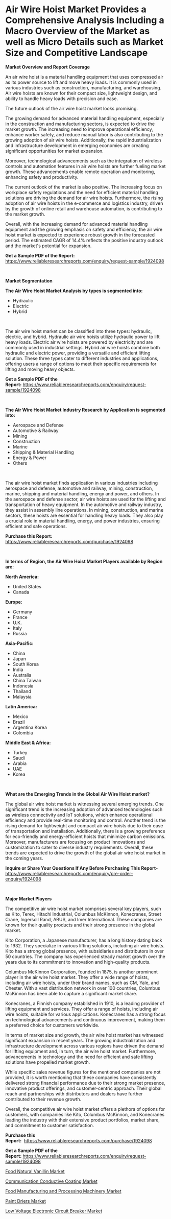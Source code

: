 <p><h1>Air Wire Hoist Market Provides a Comprehensive Analysis Including a Macro Overview of the Market as well as Micro Details such as Market Size and Competitive Landscape</h1></p><p><strong>Market Overview and Report Coverage</strong></p>
<p><p>An air wire hoist is a material handling equipment that uses compressed air as its power source to lift and move heavy loads. It is commonly used in various industries such as construction, manufacturing, and warehousing. Air wire hoists are known for their compact size, lightweight design, and ability to handle heavy loads with precision and ease.</p><p>The future outlook of the air wire hoist market looks promising. </p><p>The growing demand for advanced material handling equipment, especially in the construction and manufacturing sectors, is expected to drive the market growth. The increasing need to improve operational efficiency, enhance worker safety, and reduce manual labor is also contributing to the growing adoption of air wire hoists. Additionally, the rapid industrialization and infrastructure development in emerging economies are creating significant opportunities for market expansion.</p><p>Moreover, technological advancements such as the integration of wireless controls and automation features in air wire hoists are further fueling market growth. These advancements enable remote operation and monitoring, enhancing safety and productivity. </p><p>The current outlook of the market is also positive. The increasing focus on workplace safety regulations and the need for efficient material handling solutions are driving the demand for air wire hoists. Furthermore, the rising adoption of air wire hoists in the e-commerce and logistics industry, driven by the growth of online retail and warehouse automation, is contributing to the market growth.</p><p>Overall, with the increasing demand for advanced material handling equipment and the growing emphasis on safety and efficiency, the air wire hoist market is expected to experience robust growth in the forecasted period. The estimated CAGR of 14.4% reflects the positive industry outlook and the market's potential for expansion.</p></p>
<p><strong>Get a Sample PDF of the Report:</strong> <a href="https://www.reliableresearchreports.com/enquiry/request-sample/1924098">https://www.reliableresearchreports.com/enquiry/request-sample/1924098</a></p>
<p>&nbsp;</p>
<p><strong>Market Segmentation</strong></p>
<p><strong>The Air Wire Hoist Market Analysis by types is segmented into:</strong></p>
<p><ul><li>Hydraulic</li><li>Electric</li><li>Hybrid</li></ul></p>
<p>&nbsp;</p>
<p><p>The air wire hoist market can be classified into three types: hydraulic, electric, and hybrid. Hydraulic air wire hoists utilize hydraulic power to lift heavy loads. Electric air wire hoists are powered by electricity and are commonly used in industrial settings. Hybrid air wire hoists combine both hydraulic and electric power, providing a versatile and efficient lifting solution. These three types cater to different industries and applications, offering users a range of options to meet their specific requirements for lifting and moving heavy objects.</p></p>
<p><strong>Get a Sample PDF of the Report:</strong>&nbsp;<a href="https://www.reliableresearchreports.com/enquiry/request-sample/1924098">https://www.reliableresearchreports.com/enquiry/request-sample/1924098</a></p>
<p>&nbsp;</p>
<p><strong>The Air Wire Hoist Market Industry Research by Application is segmented into:</strong></p>
<p><ul><li>Aerospace and Defense</li><li>Automotive & Railway</li><li>Mining</li><li>Construction</li><li>Marine</li><li>Shipping & Material Handling</li><li>Energy & Power</li><li>Others</li></ul></p>
<p>&nbsp;</p>
<p><p>The air wire hoist market finds application in various industries including aerospace and defense, automotive and railway, mining, construction, marine, shipping and material handling, energy and power, and others. In the aerospace and defense sector, air wire hoists are used for the lifting and transportation of heavy equipment. In the automotive and railway industry, they assist in assembly line operations. In mining, construction, and marine sectors, these hoists are essential for handling heavy loads. They also play a crucial role in material handling, energy, and power industries, ensuring efficient and safe operations.</p></p>
<p><strong>Purchase this Report:</strong>&nbsp; <a href="https://www.reliableresearchreports.com/purchase/1924098">https://www.reliableresearchreports.com/purchase/1924098</a></p>
<p>&nbsp;</p>
<p><strong>In terms of Region, the Air Wire Hoist Market Players available by Region are:</strong></p>
<p>
    <p> <strong> North America: </strong>
        <ul>
            <li>United States</li>
            <li>Canada</li>
        </ul>
        </p> 
    <p> <strong> Europe: </strong>
        <ul>
            <li>Germany</li>
            <li>France</li>
            <li>U.K.</li>
            <li>Italy</li>
            <li>Russia</li>
        </ul>
        </p> 
    <p> <strong> Asia-Pacific: </strong>
        <ul>
            <li>China</li>
            <li>Japan</li>
            <li>South Korea</li>
            <li>India</li>
            <li>Australia</li>
            <li>China Taiwan</li>
            <li>Indonesia</li>
            <li>Thailand</li>
            <li>Malaysia</li>
        </ul>
        </p> 
    <p> <strong> Latin America: </strong>
        <ul>
            <li>Mexico</li>
            <li>Brazil</li>
            <li>Argentina Korea</li>
            <li>Colombia</li>
        </ul>
        </p> 
    <p> <strong> Middle East & Africa: </strong>
        <ul>
            <li>Turkey</li>
            <li>Saudi</li>
            <li>Arabia</li>
            <li>UAE</li>
            <li>Korea</li>
        </ul>
    </p>
    </p>
<p>&nbsp;</p>
<p><strong>What are the Emerging Trends in the Global Air Wire Hoist market?</strong></p>
<p><p>The global air wire hoist market is witnessing several emerging trends. One significant trend is the increasing adoption of advanced technologies such as wireless connectivity and IoT solutions, which enhance operational efficiency and provide real-time monitoring and control. Another trend is the rising demand for lightweight and compact air wire hoists due to their ease of transportation and installation. Additionally, there is a growing preference for eco-friendly and energy-efficient hoists that minimize carbon emissions. Moreover, manufacturers are focusing on product innovations and customization to cater to diverse industry requirements. Overall, these trends are expected to drive the growth of the global air wire hoist market in the coming years.</p></p>
<p><strong>Inquire or Share Your Questions If Any Before Purchasing This Report</strong>- <a href="https://www.reliableresearchreports.com/enquiry/pre-order-enquiry/1924098">https://www.reliableresearchreports.com/enquiry/pre-order-enquiry/1924098</a></p>
<p>&nbsp;</p>
<p><strong>Major Market Players</strong></p>
<p><p>The competitive air wire hoist market comprises several key players, such as Kito, Terex, Hitachi Industrial, Columbus McKinnon, Konecranes, Street Crane, Ingersoll Rand, ABUS, and Imer International. These companies are known for their quality products and their strong presence in the global market.</p><p>Kito Corporation, a Japanese manufacturer, has a long history dating back to 1932. They specialize in various lifting solutions, including air wire hoists. Kito has a strong global presence, with subsidiaries and distributors in over 50 countries. The company has experienced steady market growth over the years due to its commitment to innovation and high-quality products.</p><p>Columbus McKinnon Corporation, founded in 1875, is another prominent player in the air wire hoist market. They offer a wide range of hoists, including air wire hoists, under their brand names, such as CM, Yale, and Chester. With a vast distribution network in over 100 countries, Columbus McKinnon has been able to capture a significant market share.</p><p>Konecranes, a Finnish company established in 1910, is a leading provider of lifting equipment and services. They offer a range of hoists, including air wire hoists, suitable for various applications. Konecranes has a strong focus on technological advancements and continuous improvement, making them a preferred choice for customers worldwide.</p><p>In terms of market size and growth, the air wire hoist market has witnessed significant expansion in recent years. The growing industrialization and infrastructure development across various regions have driven the demand for lifting equipment and, in turn, the air wire hoist market. Furthermore, advancements in technology and the need for efficient and safe lifting solutions have propelled market growth.</p><p>While specific sales revenue figures for the mentioned companies are not provided, it is worth mentioning that these companies have consistently delivered strong financial performance due to their strong market presence, innovative product offerings, and customer-centric approach. Their global reach and partnerships with distributors and dealers have further contributed to their revenue growth.</p><p>Overall, the competitive air wire hoist market offers a plethora of options for customers, with companies like Kito, Columbus McKinnon, and Konecranes leading the industry with their extensive product portfolios, market share, and commitment to customer satisfaction.</p></p>
<p><strong>Purchase this Report:</strong>&nbsp;&nbsp;<a href="https://www.reliableresearchreports.com/purchase/1924098">https://www.reliableresearchreports.com/purchase/1924098</a></p>
<p></p>
<p><strong>Get a Sample PDF of the Report:</strong>&nbsp;<a href="https://www.reliableresearchreports.com/enquiry/request-sample/1924098">https://www.reliableresearchreports.com/enquiry/request-sample/1924098</a></p>
<p><p><a href="https://www.linkedin.com/pulse/food-natural-vanillin-market-research-report-unlocks-analysis-mwcse/">Food Natural Vanillin Market</a></p><p><a href="https://www.linkedin.com/pulse/communication-conductive-coating-market-research-report-2v9xe/">Communication Conductive Coating Market</a></p><p><a href="https://github.com/castoriffic/Market-Research-Report-List-1/blob/main/food-manufacturing-and-processing-machinery-market.md">Food Manufacturing and Processing Machinery Market</a></p><p><a href="https://medium.com/@amaliarobel/paint-driers-market-analysis-its-cagr-market-segmentation-and-global-industry-overview-a362a6d82528">Paint Driers Market</a></p><p><a href="https://github.com/mabutironaldo/Market-Research-Report-List-1/blob/main/low-voltage-electronic-circuit-breaker-market.md">Low Voltage Electronic Circuit Breaker Market</a></p></p>